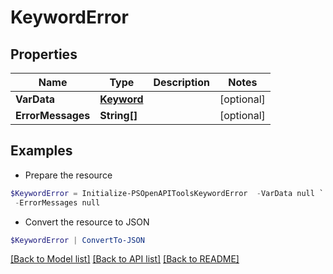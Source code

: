 # KeywordError
## Properties

Name | Type | Description | Notes
------------ | ------------- | ------------- | -------------
**VarData** | [**Keyword**](Keyword.md) |  | [optional] 
**ErrorMessages** | **String[]** |  | [optional] 

## Examples

- Prepare the resource
```powershell
$KeywordError = Initialize-PSOpenAPIToolsKeywordError  -VarData null `
 -ErrorMessages null
```

- Convert the resource to JSON
```powershell
$KeywordError | ConvertTo-JSON
```

[[Back to Model list]](../README.md#documentation-for-models) [[Back to API list]](../README.md#documentation-for-api-endpoints) [[Back to README]](../README.md)

